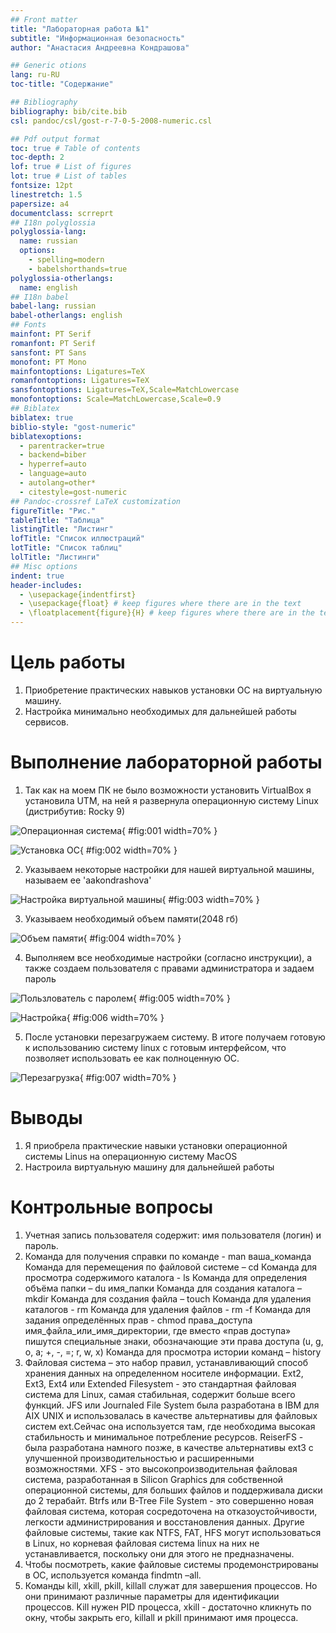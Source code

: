 ```yaml
---
## Front matter
title: "Лабораторная работа №1"
subtitle: "Информационная безопасность"
author: "Анастасия Андреевна Кондрашова"

## Generic otions
lang: ru-RU
toc-title: "Содержание"

## Bibliography
bibliography: bib/cite.bib
csl: pandoc/csl/gost-r-7-0-5-2008-numeric.csl

## Pdf output format
toc: true # Table of contents
toc-depth: 2
lof: true # List of figures
lot: true # List of tables
fontsize: 12pt
linestretch: 1.5
papersize: a4
documentclass: scrreprt
## I18n polyglossia
polyglossia-lang:
  name: russian
  options:
	- spelling=modern
	- babelshorthands=true
polyglossia-otherlangs:
  name: english
## I18n babel
babel-lang: russian
babel-otherlangs: english
## Fonts
mainfont: PT Serif
romanfont: PT Serif
sansfont: PT Sans
monofont: PT Mono
mainfontoptions: Ligatures=TeX
romanfontoptions: Ligatures=TeX
sansfontoptions: Ligatures=TeX,Scale=MatchLowercase
monofontoptions: Scale=MatchLowercase,Scale=0.9
## Biblatex
biblatex: true
biblio-style: "gost-numeric"
biblatexoptions:
  - parentracker=true
  - backend=biber
  - hyperref=auto
  - language=auto
  - autolang=other*
  - citestyle=gost-numeric
## Pandoc-crossref LaTeX customization
figureTitle: "Рис."
tableTitle: "Таблица"
listingTitle: "Листинг"
lofTitle: "Список иллюстраций"
lotTitle: "Список таблиц"
lolTitle: "Листинги"
## Misc options
indent: true
header-includes:
  - \usepackage{indentfirst}
  - \usepackage{float} # keep figures where there are in the text
  - \floatplacement{figure}{H} # keep figures where there are in the text
---
```


# Цель работы

1. Приобретение практических навыков установки ОС на виртуальную машину.
2. Настройка минимально необходимых для дальнейшей работы сервисов.



# Выполнение лабораторной работы

1. Так как на моем ПК не было возможности установить VirtualBox я установила UTM, на ней я развернула операционную систему Linux (дистрибутив: Rocky 9)

![Операционная система](image/01.png){ #fig:001 width=70% }

![Установка ОС](image/02.png){ #fig:002 width=70% }

2. Указываем некоторые настройки для нашей виртуальной машины, называем ее 'aakondrashova'

![Настройка виртуальной машины](image/03.png){ #fig:003 width=70% }

3. Указываем необходимый объем памяти(2048 гб)

![Объем памяти](image/04.png){ #fig:004 width=70% }

4. Выполняем все необходимые настройки (согласно инструкции), а также создаем пользователя с правами администратора и задаем пароль

![Пользлователь с паролем](image/05.png){ #fig:005 width=70% }

![Настройка](image/06.png){ #fig:006 width=70% }

5. После установки перезагружаем систему. В итоге получаем готовую к использованию систему linux с готовым интерфейсом, что позволяет использовать ее как полноценную ОС.

![Перезагрузка](image/07.png){ #fig:007 width=70% }

# Выводы

1. Я приобрела практические навыки установки операционной системы Linus на операционную систему MacOS
2. Настроила виртуальную машину для дальнейшей работы

# Контрольные вопросы

1. Учетная запись пользователя содержит: имя пользователя (логин) и пароль.
2. Команда для получения справки по команде - man ваша_команда Команда для перемещения по файловой системе – cd Команда для просмотра содержимого каталога - ls Команда для определения объёма папки – du имя_папки Команда для создания каталога – mkdir Команда для создания файла – touch Команда для удаления каталогов - rm Команда для удаления файлов - rm -f Команда для задания определённых прав - chmod права_доступа имя_файла_или_имя_директории, где вместо «прав доступа» пишутся специальные знаки, обозначающие эти права доступа (u, g, o, a; +, -, =; r, w, x) Команда для просмотра истории команд – history
3. Файловая система – это набор правил, устанавливающий способ хранения данных на определенном носителе информации. Ext2, Ext3, Ext4 или Extended Filesystem - это стандартная файловая система для Linux, самая стабильная, содержит больше всего функций. JFS или Journaled File System была разработана в IBM для AIX UNIX и использовалась в качестве альтернативы для файловых систем ext.Сейчас она используется там, где необходима высокая стабильность и минимальное потребление ресурсов. ReiserFS - была разработана намного позже, в качестве альтернативы ext3 с улучшенной производительностью и расширенными возможностями. XFS - это высокопроизводительная файловая система, разработанная в Silicon Graphics для собственной операционной системы, для больших файлов и поддерживала диски до 2 терабайт. Btrfs или B-Tree File System - это совершенно новая файловая система, которая сосредоточена на отказоустойчивости, легкости администрирования и восстановления данных. Другие файловые системы, такие как NTFS, FAT, HFS могут использоваться в Linux, но корневая файловая система linux на них не устанавливается, поскольку они для этого не предназначены.
4. Чтобы посмотреть, какие файловые системы продемонстрированы в ОС, используется команда findmtn –all.
5. Команды kill, xkill, pkill, killall cлужат для завершения процессов. Но они принимают различные параметры для идентификации процессов. Kill нужен PID процесса, xkill - достаточно кликнуть по окну, чтобы закрыть его, killall и pkill принимают имя процесса.
